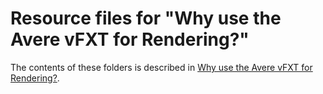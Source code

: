 # Resource files for "Why use the Avere vFXT for Rendering?"

The contents of these folders is described in [Why use the Avere vFXT for Rendering?](../../../docs/why_avere_for_rendering.md).